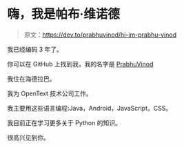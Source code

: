 # 嗨，我是帕布·维诺德

> 原文：<https://dev.to/prabhuvinod/hi-im-prabhu-vinod>

我已经编码 3 年了。

你可以在 GitHub 上找到我，我的名字是 [PrabhuVinod](https://github.com/PrabhuVinod)

我住在海德拉巴。

我为 OpenText 技术公司工作。

我主要用这些语言编程:Java，Android，JavaScript，CSS。

我目前正在学习更多关于 Python 的知识。

很高兴见到你。